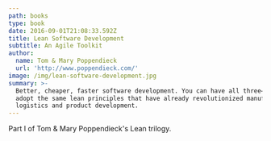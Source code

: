 ```yaml
---
path: books
type: book
date: 2016-09-01T21:08:33.592Z
title: Lean Software Development
subtitle: An Agile Toolkit
author:
  name: Tom & Mary Poppendieck
  url: 'http://www.poppendieck.com/'
image: /img/lean-software-development.jpg
summary: >-
  Better, cheaper, faster software development. You can have all three–if you
  adopt the same lean principles that have already revolutionized manufacturing,
  logistics and product development.
---
```

Part I of Tom & Mary Poppendieck's Lean trilogy.
